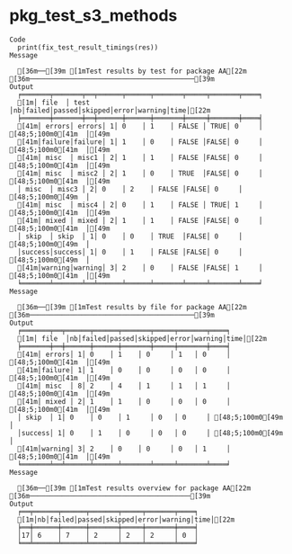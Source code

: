 # pkg_test_s3_methods

    Code
      print(fix_test_result_timings(res))
    Message
      
      [36m──[39m [1mTest results by test for package AA[22m [36m─────────────────────────────────────────[39m
    Output
      ╒═══════╤═══════╤══╤══════╤══════╤═══════╤═════╤═══════╤════╕
      [1m│ file  │ test  │nb│failed│passed│skipped│error│warning│time│[22m
      ╞═══════╪═══════╪══╪══════╪══════╪═══════╪═════╪═══════╪════╡
      [41m│ errors│ errors│ 1│ 0    │ 1    │ FALSE │ TRUE│ 0     │ [48;5;100m0[41m  │[49m
      [41m│failure│failure│ 1│ 1    │ 0    │ FALSE │FALSE│ 0     │ [48;5;100m0[41m  │[49m
      [41m│ misc  │ misc1 │ 2│ 1    │ 1    │ FALSE │FALSE│ 0     │ [48;5;100m0[41m  │[49m
      [41m│ misc  │ misc2 │ 2│ 1    │ 0    │ TRUE  │FALSE│ 0     │ [48;5;100m0[41m  │[49m
      │ misc  │ misc3 │ 2│ 0    │ 2    │ FALSE │FALSE│ 0     │ [48;5;100m0[49m  │
      [41m│ misc  │ misc4 │ 2│ 0    │ 1    │ FALSE │ TRUE│ 1     │ [48;5;100m0[41m  │[49m
      [41m│ mixed │ mixed │ 2│ 1    │ 1    │ FALSE │FALSE│ 0     │ [48;5;100m0[41m  │[49m
      │ skip  │ skip  │ 1│ 0    │ 0    │ TRUE  │FALSE│ 0     │ [48;5;100m0[49m  │
      │success│success│ 1│ 0    │ 1    │ FALSE │FALSE│ 0     │ [48;5;100m0[49m  │
      [41m│warning│warning│ 3│ 2    │ 0    │ FALSE │FALSE│ 1     │ [48;5;100m0[41m  │[49m
      ╘═══════╧═══════╧══╧══════╧══════╧═══════╧═════╧═══════╧════╛
    Message
      
      [36m──[39m [1mTest results by file for package AA[22m [36m─────────────────────────────────────────[39m
    Output
      ╒═══════╤══╤══════╤══════╤═══════╤═════╤═══════╤════╕
      [1m│ file  │nb│failed│passed│skipped│error│warning│time│[22m
      ╞═══════╪══╪══════╪══════╪═══════╪═════╪═══════╪════╡
      [41m│ errors│ 1│ 0    │ 1    │ 0     │ 1   │ 0     │ [48;5;100m0[41m  │[49m
      [41m│failure│ 1│ 1    │ 0    │ 0     │ 0   │ 0     │ [48;5;100m0[41m  │[49m
      [41m│ misc  │ 8│ 2    │ 4    │ 1     │ 1   │ 1     │ [48;5;100m0[41m  │[49m
      [41m│ mixed │ 2│ 1    │ 1    │ 0     │ 0   │ 0     │ [48;5;100m0[41m  │[49m
      │ skip  │ 1│ 0    │ 0    │ 1     │ 0   │ 0     │ [48;5;100m0[49m  │
      │success│ 1│ 0    │ 1    │ 0     │ 0   │ 0     │ [48;5;100m0[49m  │
      [41m│warning│ 3│ 2    │ 0    │ 0     │ 0   │ 1     │ [48;5;100m0[41m  │[49m
      ╘═══════╧══╧══════╧══════╧═══════╧═════╧═══════╧════╛
    Message
      
      [36m──[39m [1mTest results overview for package AA[22m [36m────────────────────────────────────────[39m
    Output
      ╒══╤══════╤══════╤═══════╤═════╤═══════╤════╕
      [1m│nb│failed│passed│skipped│error│warning│time│[22m
      ╞══╪══════╪══════╪═══════╪═════╪═══════╪════╡
      │17│ 6    │ 7    │ 2     │ 2   │ 2     │ 0  │
      ╘══╧══════╧══════╧═══════╧═════╧═══════╧════╛

